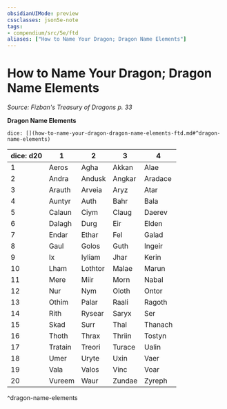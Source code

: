```yaml
---
obsidianUIMode: preview
cssclasses: json5e-note
tags:
- compendium/src/5e/ftd
aliases: ["How to Name Your Dragon; Dragon Name Elements"]
---
```

# How to Name Your Dragon; Dragon Name Elements
*Source: Fizban's Treasury of Dragons p. 33* 

**Dragon Name Elements**

`dice: [](how-to-name-your-dragon-dragon-name-elements-ftd.md#^dragon-name-elements)`

| dice: d20 | 1 | 2 | 3 | 4 |
|-----------|---|---|---|---|
| 1 | Aeros | Agha | Akkan | Alae |
| 2 | Andra | Andusk | Angkar | Aradace |
| 3 | Arauth | Arveia | Aryz | Atar |
| 4 | Auntyr | Auth | Bahr | Bala |
| 5 | Calaun | Ciym | Claug | Daerev |
| 6 | Dalagh | Durg | Eir | Elden |
| 7 | Endar | Ethar | Fel | Galad |
| 8 | Gaul | Golos | Guth | Ingeir |
| 9 | Ix | Iyliam | Jhar | Kerin |
| 10 | Lham | Lothtor | Malae | Marun |
| 11 | Mere | Miir | Morn | Nabal |
| 12 | Nur | Nym | Oloth | Ontor |
| 13 | Othim | Palar | Raali | Ragoth |
| 14 | Rith | Rysear | Saryx | Ser |
| 15 | Skad | Surr | Thal | Thanach |
| 16 | Thoth | Thrax | Thriin | Tostyn |
| 17 | Tratain | Treori | Turace | Ualin |
| 18 | Umer | Uryte | Uxin | Vaer |
| 19 | Vala | Valos | Vinc | Voar |
| 20 | Vureem | Waur | Zundae | Zyreph |
^dragon-name-elements